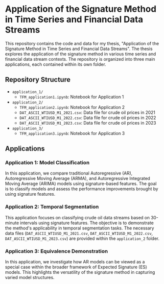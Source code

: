 
# Application of the Signature Method in Time Series and Financial Data Streams

This repository contains the code and data for my thesis, "Application of the Signature Method in Time Series and Financial Data Streams". The thesis explores the application of the signature method in various time series and financial data stream contexts. The repository is organized into three main applications, each contained within its own folder.

## Repository Structure

- `application_1/`
  - `TFM_application1.ipynb`: Notebook for Application 1
- `application_2/`
  - `TFM_application2.ipynb`: Notebook for Application 2
  - `DAT_ASCII_WTIUSD_M1_2021.csv`: Data file for crude oil prices in 2021
  - `DAT_ASCII_WTIUSD_M1_2022.csv`: Data file for crude oil prices in 2022
  - `DAT_ASCII_WTIUSD_M1_2023.csv`: Data file for crude oil prices in 2023
- `application_3/`
  - `TFM_application3.ipynb`: Notebook for Application 3

## Applications

### Application 1: Model Classification

In this application, we compare traditional Autoregressive (AR), Autoregressive Moving Average (ARMA), and Autoregressive Integrated Moving Average (ARIMA) models using signature-based features. The goal is to classify models and assess the performance improvements brought by using signature features.

### Application 2: Temporal Segmentation

This application focuses on classifying crude oil data streams based on 30-minute intervals using signature features. The objective is to demonstrate the method's applicability in temporal segmentation tasks. The necessary data files (`DAT_ASCII_WTIUSD_M1_2021.csv`, `DAT_ASCII_WTIUSD_M1_2022.csv`, `DAT_ASCII_WTIUSD_M1_2023.csv`) are provided within the `application_2` folder.

### Application 3: Equivalence Demonstration

In this application, we investigate how AR models can be viewed as a special case within the broader framework of Expected Signature (ES) models. This highlights the versatility of the signature method in capturing varied model structures.

